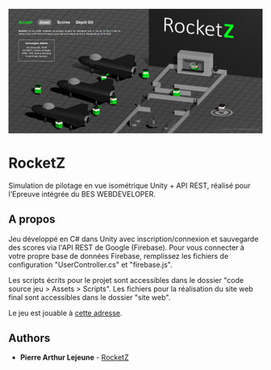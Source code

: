 ![RocketZ](screenshot.png)
#
# RocketZ

Simulation de pilotage en vue isométrique Unity + API REST, réalisé pour l'Epreuve intégrée du BES WEBDEVELOPER.

## A propos

Jeu développé en C# dans Unity avec inscription/connexion et sauvegarde des scores via l'API REST de Google (Firebase). Pour vous connecter à votre propre base de données Firebase, remplissez les fichiers de configuration "UserController.cs" et "firebase.js". 

Les scripts écrits pour le projet sont accessibles dans le dossier "code source jeu > Assets > Scripts". Les fichiers pour la réalisation du site web final sont accessibles dans le dossier "site web". 

Le jeu est jouable à [cette adresse](https://lejeune.bes-webdeveloper-seraing.be/tfe/).

## Authors

* **Pierre Arthur Lejeune** - [RocketZ](https://github.com/plejeune/rocketz)
